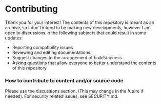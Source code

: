 # Contributing
Thank you for your interest! The contents of this repository is meant as an archive, so I don't intend to be making new developments, however I am open to discussions in the following subjects that could result in some updates:
- Reporting compatibility issues
- Reviewing and editing documentations
- Suggest changes to the arrangement of builds/access
- Asking questions that allow everyone to better understand the contents of this repository

### How to contribute to content and/or source code
Please use the discussions section. (This may change in the future if needed). For security related issues, see SECURITY.md.
